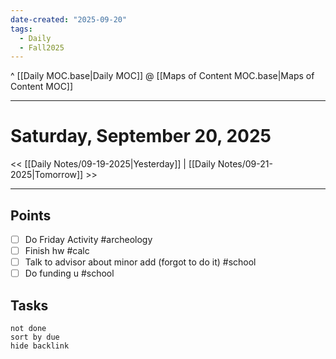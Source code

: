 ```yaml
---
date-created: "2025-09-20"
tags:
  - Daily
  - Fall2025
---
```

^ [[Daily MOC.base|Daily MOC]]
@ [[Maps of Content MOC.base|Maps of Content MOC]]

---
# Saturday, September 20, 2025
<< [[Daily Notes/09-19-2025|Yesterday]] | [[Daily Notes/09-21-2025|Tomorrow]] >>

---
## Points
- [ ] Do Friday Activity #archeology 
- [ ] Finish hw #calc 
- [ ] Talk to advisor about minor add (forgot to do it) #school
- [ ] Do funding u #school 
## Tasks
```tasks
not done
sort by due
hide backlink
```

